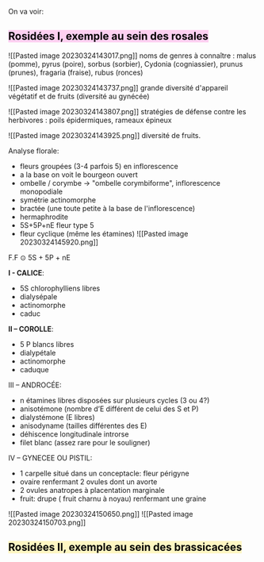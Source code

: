 On va voir: 

## <mark style="background: #FFB8EBA6;">Rosidées I, exemple au sein des rosales</mark>

![[Pasted image 20230324143017.png]]
noms de genres à connaître : malus (pomme), pyrus (poire), sorbus (sorbier), Cydonia (cogniassier), prunus (prunes), fragaria (fraise), rubus (ronces)


![[Pasted image 20230324143737.png]]
grande diversité d'appareil végétatif et de fruits (diversité au gynécée)

![[Pasted image 20230324143807.png]]
stratégies de défense contre les herbivores : poils épidermiques, rameaux épineux

![[Pasted image 20230324143925.png]]
diversité de fruits.


Analyse florale:
- fleurs groupées (3-4 parfois 5) en inflorescence
- a la base on voit le bourgeon ouvert
- ombelle / corymbe -> "ombelle corymbiforme", inflorescence monopodiale
- symétrie actinomorphe
- bractée (une toute petite à la base de l'inflorescence)
- hermaphrodite
- 5S+5P+nE fleur type 5
- fleur cyclique (même les étamines)
![[Pasted image 20230324145920.png]]

F.F ⊙ 5S + 5P + nE

**I - CALICE**: 
- 5S chlorophylliens libres 
- dialysépale 
- actinomorphe 
- caduc 

**II – COROLLE**: 
- 5 P blancs libres 
- dialypétale 
- actinomorphe 
- caduque

III – ANDROCÉE: 
- n étamines libres disposées sur plusieurs cycles (3 ou 4?) 
- anisotémone (nombre d’E différent de celui des S et P) 
- dialystémone (E libres) 
- anisodyname (tailles différentes des E) 
- déhiscence longitudinale introrse
- filet blanc (assez rare pour le souligner)                              

IV – GYNECEE OU PISTIL: 
- 1 carpelle situé dans un conceptacle: fleur périgyne 
- ovaire renfermant 2 ovules dont un avorte 
- 2 ovules anatropes à placentation marginale 
- fruit: drupe ( fruit charnu à noyau) renfermant une graine

![[Pasted image 20230324150650.png]]
![[Pasted image 20230324150703.png]]



## <mark style="background: #FFF3A3A6;">Rosidées II, exemple au sein des brassicacées</mark>
